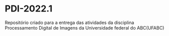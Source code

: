 # PDI-2022.1

Repositório criado para a entrega das atividades da disciplina Processamento Digital de Imagens da Universidade federal do ABC(UFABC)